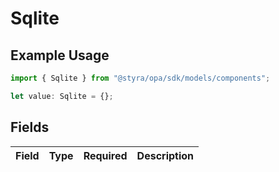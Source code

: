 # Sqlite

## Example Usage

```typescript
import { Sqlite } from "@styra/opa/sdk/models/components";

let value: Sqlite = {};
```

## Fields

| Field       | Type        | Required    | Description |
| ----------- | ----------- | ----------- | ----------- |